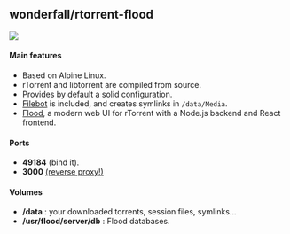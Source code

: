 ## wonderfall/rtorrent-flood

![](https://camo.githubusercontent.com/d8f5cb502f06e0ea1cc171550c2bed035293c1a9/68747470733a2f2f73332e616d617a6f6e6177732e636f6d2f6a6f686e667572726f772e636f6d2f73686172652f666c6f6f642d73637265656e73686f742d612d303630362e706e67)

#### Main features
- Based on Alpine Linux.
- rTorrent and libtorrent are compiled from source.
- Provides by default a solid configuration.
- [Filebot](http://www.filebot.net/) is included, and creates symlinks in `/data/Media`.
- [Flood](https://github.com/jfurrow/flood), a modern web UI for rTorrent with a Node.js backend and React frontend.

#### Ports
- **49184** (bind it).
- **3000** [(reverse proxy!)](https://github.com/hardware/mailserver/wiki/Reverse-proxy-configuration)

#### Volumes
- **/data** : your downloaded torrents, session files, symlinks...
- **/usr/flood/server/db** : Flood databases.
